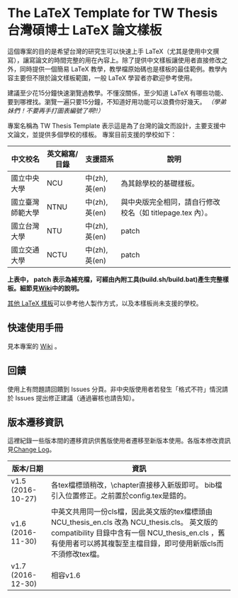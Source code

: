 # The LaTeX Template for TW Thesis 台灣碩博士 LaTeX 論文樣板

這個專案的目的是希望台灣的研究生可以快速上手 LaTeX（尤其是使用中文撰寫），讓寫論文的時間完整的用在內容上。除了提供中文樣板讓使用者直接修改之外，同時提供一個簡易 LaTeX 教學，教學檔原始碼也是樣板的最佳範例。教學內容主要但不限於論文樣板範圍，一般 LaTeX 學習者亦歡迎參考使用。

建議至少花15分鐘快速瀏覽過教學。不懂沒關係，至少知道 LaTeX 有哪些功能、要到哪裡找。瀏覽一遍只要15分鐘，不知道好用功能可以浪費你好幾天。
*（學弟妹們！不要再手打圖表編號了啊!!）*

專案名稱為 TW Thesis Template 表示這是為了台灣的論文而設計，主要支援中文論文，並提供多個學校的樣板。
專案目前支援的學校如下：

|   中文校名     | 英文縮寫/目錄 | 支援語系 | 說明 |
| ------------- | ------------- | ------- | ------------- |
| 國立中央大學          | NCU    | 中(zh), 英(en) | 為其餘學校的基礎樣板。
| 國立臺灣師範大學      | NTNU   | 中(zh), 英(en) | 與中央版完全相同，請自行修改校名（如 titlepage.tex 內）。
| 國立台灣大學          |  NTU   | 中(zh), 英(en) | patch
| 國立交通大學          | NCTU   | 中(zh), 英(en) | patch

**上表中， patch 表示為補充檔，可經由內附工具(build.sh/build.bat)產生完整樣板。細節見[Wiki](https://github.com/sppmg/TW_Thesis_Template/wiki/%E5%88%9D%E7%B4%9A%E6%89%8B%E5%86%8A#patch-%E7%89%88%E6%A8%A3%E6%9D%BF%E4%BD%BF%E7%94%A8%E8%AA%AA%E6%98%8E)中的說明。**

[其他 LaTeX 樣板](https://github.com/sppmg/TW_Thesis_Template/wiki/%E5%90%8C%E5%A5%BD%E9%80%A3%E7%B5%90)可以參考他人製作方式，以及本樣板尚未支援的學校。

## 快速使用手冊
見本專案的 [Wiki](https://github.com/sppmg/TW_Thesis_Template/wiki) 。

## 回饋
使用上有問題請回饋到 Issues 分頁。非中央版使用者若發生「格式不符」情況請於 Issues 提出修正建議（通過審核也請告知）。

## 版本遷移資訊
這裡紀錄一些版本間的遷移資訊供舊版使用者遷移至新版本使用。各版本修改資訊見[Change Log](https://github.com/sppmg/TW_Thesis_Template/blob/master/CHANGELOG.md)。


| 版本/日期     | 資訊 |
| ------------- | ------------- |
| v1.5 (2016-10-27)    | 各tex檔標頭稍改，\\chapter直接移入新版即可。 bib檔引入位置修正。之前置於config.tex是錯的。 |
| v1.6 (2016-11-30)    | 中英文共用同一份cls檔，因此英文版的tex檔標頭由NCU_thesis_en.cls 改為 NCU_thesis.cls。 英文版的compatibility 目錄中含有一個 NCU_thesis_en.cls ，舊有使用者可以將其複製至主檔目錄，即可使用新版cls而不須修改tex檔。|
| v1.7 (2016-12-30)    | 相容v1.6 |



